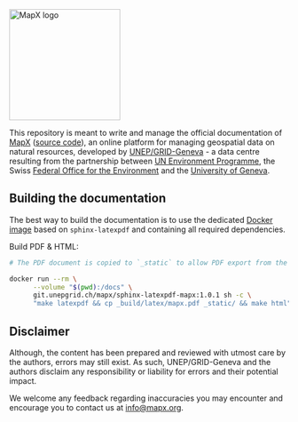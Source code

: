 <img src="_static/mapx_logo.png" width="200" alt="MapX logo">

This repository is meant to write and manage the official documentation of [MapX](https://app.mapx.org/) ([source code](https://github.com/unep-grid/mapx)), an online platform for managing geospatial data on natural resources, developed by [UNEP/GRID-Geneva](https://unepgrid.ch/en) - a data centre resulting from the partnership between [UN Environment Programme](https://www.unep.org/), the Swiss [Federal Office for the Environment](https://www.bafu.admin.ch/) and the [University of Geneva](https://unige.ch/).

## Building the documentation

The best way to build the documentation is to use the dedicated [Docker image](https://git.unepgrid.ch/mapx/-/packages/container/sphinx-latexpdf-mapx) based on `sphinx-latexpdf` and containing all required dependencies.

Build PDF & HTML:

```sh
# The PDF document is copied to `_static` to allow PDF export from the HTML

docker run --rm \
      --volume "$(pwd):/docs" \
      git.unepgrid.ch/mapx/sphinx-latexpdf-mapx:1.0.1 sh -c \
      "make latexpdf && cp _build/latex/mapx.pdf _static/ && make html"
```

## Disclaimer

Although, the content has been prepared and reviewed with utmost care by the authors, errors may still exist. As such, UNEP/GRID-Geneva and the authors disclaim any responsibility or liability for errors and their potential impact.

We welcome any feedback regarding inaccuracies you may encounter and encourage you to contact us at <info@mapx.org>.
